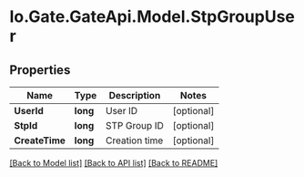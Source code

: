 
# Io.Gate.GateApi.Model.StpGroupUser

## Properties

Name | Type | Description | Notes
------------ | ------------- | ------------- | -------------
**UserId** | **long** | User ID | [optional] 
**StpId** | **long** | STP Group ID | [optional] 
**CreateTime** | **long** | Creation time | [optional] 

[[Back to Model list]](../README.md#documentation-for-models)
[[Back to API list]](../README.md#documentation-for-api-endpoints)
[[Back to README]](../README.md)
